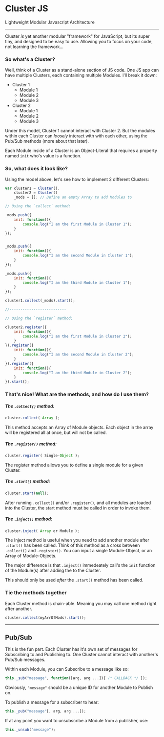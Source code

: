 # Cluster JS

Lightweight Modular Javascript Architecture

---

Cluster _is_ yet another modular "framework" for JavaScript, but its super tiny, and designed to be easy to use. Allowing you to focus on your code, not learning the framework...

### So what's a Cluster?

Well, think of a Cluster as a stand-alone section of JS code. One JS app can have multiple Clusters, each containing multiple Modules. I'll break it down:

* Cluster 1
	* Module 1
	* Module 2
	* Module 3
* Cluster 2
	* Module 1
	* Module 2
	* Module 3

Under this model, Cluster 1 cannot interact with Cluster 2. But the modules within each Cluster can _loosely_ interact with with each other, using the Pub/Sub methods (more about that later).

Each Module inside of a Cluster is an Object-Literal that requires a property named `init` who's value is a function.

### So, what does it look like?

Using the model above, let's see how to implement 2 different Clusters:

```javascript
var cluster1 = Cluster(),
	cluster2 = Cluster()
	_mods = []; // Define an empty Array to add Modules to

// Using the `collect` method;

_mods.push({
	init: function(){
		console.log("I am the first Module in Cluster 1");
	}
});


_mods.push({
	init: function(){
		console.log("I am the second Module in Cluster 1");
	}
});

_mods.push({
	init: function(){
		console.log("I am the third Module in Cluster 1");
	}
});

cluster1.collect(_mods).start();

//--------------------------

// Using the `register` method;

cluster2.register({
	init: function(){
		console.log("I am the first Module in Cluster 2");
	}
}).register({
	init: function(){
		console.log("I am the second Module in Cluster 2");
	}
}).register({
	init: function(){
		console.log("I am the third Module in Cluster 2");
	}
}).start();
```

### That's nice! What are the methods, and how do I use them?

##### The `.collect()` method:

```javascript
cluster.collect( Array );
```

This method accepts an Array of Module objects. Each object in the array will be registered all at once, but will not be called.

##### The `.register()` method:

```javascript
cluster.register( Single-Object );
```

The register method allows you to define a single module for a given Cluster.

##### The `.start()` method:

```javascript
cluster.start(null);
```

After running `.collect()` and/or `.register()`, and all modules are loaded into the Cluster, the start method must be called in order to invoke them.


##### The `.inject()` method:

```javascript
cluster.inject( Array or Module );
```

The Inject method is useful when you need to add another module after `.start()` has been called. Think of this method as a cross between `.collect()` and `.register()`. You can input a single Module-Object, or an Array of Module-Objects.

The major difference is that `.inject()` immedeately call's the `init` function of the Module(s) after adding the to the Cluster.

This should only be used _after_ the `.start()` method has been called.

### Tie the methods together

Each Cluster method is chain-able. Meaning you may call one method right after another.

```javascript
cluster.collect(myArrOfMods).start();
```

---

## Pub/Sub

This is the fun part. Each Cluster has it's own set of messages for Subscribing to and Publishing to. One Cluster cannot interact with another's Pub/Sub messages.

Within each Module, you can Subscribe to a message like so:

```javascript
this._sub("message", function([arg, arg ...]){ /* CALLBACK */ });
```

Obviously, `"message"` should be a unique ID for another Module to Publish on.

To publish a message for a subscriber to hear:

```javascript
this._pub("message"[, arg, arg ...]);
```

If at any point you want to unsubscribe a Module from a publisher, use:

```javascript
this._unsub("message");
```